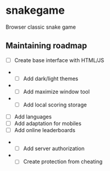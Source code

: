 # snakegame
Browser classic snake game

## Maintaining roadmap
- [ ] Create base interface with HTML/JS
- - [ ] Add dark/light themes
- - [ ] Add maximize window tool
- - [ ] Add local scoring storage
- [ ] Add languages
- [ ] Add adaptation for mobiles
- [ ] Add online leaderboards
- - [ ] Add server authorization
- - [ ] Create protection from cheating

